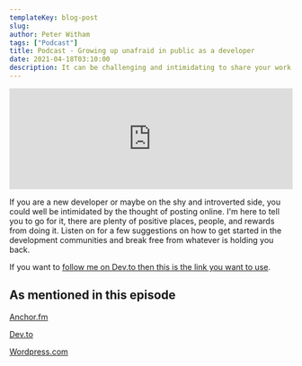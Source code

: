 ```yaml
---
templateKey: blog-post
slug:
author: Peter Witham
tags: ["Podcast"]
title: Podcast - Growing up unafraid in public as a developer
date: 2021-04-18T03:10:00
description: It can be challenging and intimidating to share your work in public. But the rewards are worth it.
---
```


<iframe width="100%" height="180" frameborder="no" scrolling="no" seamless src="https://share.transistor.fm/e/fc7f7201/dark"></iframe>

If you are a new developer or maybe on the shy and introverted side, you could well be intimidated by the thought of posting online. I'm here to tell you to go for it, there are plenty of positive places, people, and rewards from doing it. Listen on for a few suggestions on how to get started in the development communities and break free from whatever is holding you back.

If you want to [follow me on Dev.to then this is the link you want to use](https://dev.to/peterwitham).

## As mentioned in this episode
[Anchor.fm](https://anchor.fm)

[Dev.to](https://dev.to)

[Wordpress.com](https://wordpress.com)
